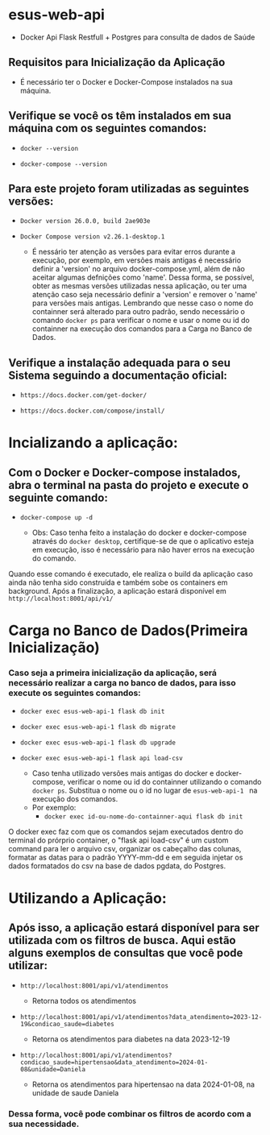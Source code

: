 # esus-web-api
- Docker Api Flask Restfull + Postgres para consulta de dados de Saúde 
## Requisitos para Inicialização da Aplicação
- É necessário ter o Docker e Docker-Compose instalados na sua máquina.

## Verifique se você os têm instalados em sua máquina com os seguintes comandos:

-     docker --version

-     docker-compose --version

## Para este projeto foram utilizadas as seguintes versões:

- `Docker version 26.0.0, build 2ae903e`

- `Docker Compose version v2.26.1-desktop.1`

   - É nessário ter atenção as versões para evitar erros durante a execução, por exemplo, em versões mais antigas é necessário definir a 'version' no arquivo docker-compose.yml, além de não aceitar algumas defnições como 'name'. Dessa forma, se possível, obter as mesmas versões utilizadas nessa aplicação, ou ter uma atenção caso seja necessário definir a 'version' e remover o 'name' para versões mais antigas. Lembrando que nesse caso o nome do containner será alterado para outro padrão, sendo necessário o comando `docker ps` para verificar o nome e usar o nome ou id do containner na execução dos comandos para a Carga no Banco de Dados.      

## Verifique a instalação adequada para o seu Sistema seguindo a documentação oficial:

-     https://docs.docker.com/get-docker/ 

-     https://docs.docker.com/compose/install/

# Incializando a aplicação:

## Com o Docker e Docker-compose instalados, abra o terminal na pasta do projeto e execute o seguinte comando:

-     docker-compose up -d

   - Obs: Caso tenha feito a instalação do docker e docker-compose através do `docker desktop`, certifique-se de que o aplicativo esteja em execução, isso é necessário para não haver erros na execução do comando. 

Quando esse comando é executado, ele realiza o build da aplicação caso ainda não tenha sido construída e também sobe os containers em background. Após a finalização, a aplicação estará disponível em `http://localhost:8001/api/v1/`

# Carga no Banco de Dados(Primeira Inicialização)

### Caso seja a primeira inicialização da aplicação, será necessário realizar a carga no banco de dados, para isso execute os seguintes comandos:

-     docker exec esus-web-api-1 flask db init

-     docker exec esus-web-api-1 flask db migrate

-     docker exec esus-web-api-1 flask db upgrade

-     docker exec esus-web-api-1 flask api load-csv

   - Caso tenha utilizado versões mais antigas do docker e docker-compose, verificar o nome ou id do containner utilizando o comando `docker ps`. Substitua o nome ou o id no lugar de `esus-web-api-1 ` na execução dos comandos.
   - Por exemplo:
      -  `docker exec id-ou-nome-do-containner-aqui flask db init `

O docker exec faz com que os comandos sejam executados dentro do terminal do prórprio container, o "flask api load-csv" é um custom command para ler o arquivo csv, organizar os cabeçalho das colunas, formatar as datas para o padrão YYYY-mm-dd e em seguida injetar os dados formatados do csv na base de dados pgdata, do Postgres.

# Utilizando a Aplicação:

## Após isso, a aplicação estará disponível para ser utilizada com os filtros de busca. Aqui estão alguns exemplos de consultas que você pode utilizar:

- `http://localhost:8001/api/v1/atendimentos`

   - Retorna todos os atendimentos

- `http://localhost:8001/api/v1/atendimentos?data_atendimento=2023-12-19&condicao_saude=diabetes`
  
   - Retorna os atendimentos para diabetes na data 2023-12-19

- `http://localhost:8001/api/v1/atendimentos?condicao_saude=hipertensao&data_atendimento=2024-01-08&unidade=Daniela`
  
   - Retorna os atendimentos para hipertensao na data 2024-01-08, na unidade de saude Daniela

### Dessa forma, você pode combinar os filtros de acordo com a sua necessidade.



 
